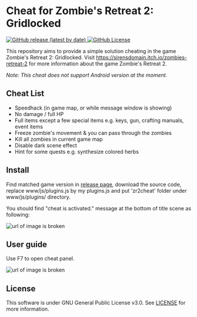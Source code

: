 # Cheat for Zombie's Retreat 2: Gridlocked

<div>
    <p align="left">
        <a href="https://github.com/Jim00000/Zombies-Retreat-2-Cheat-Script/releases/latest">
            <img src="https://img.shields.io/github/v/release/Jim00000/Zombies-Retreat-2-Cheat-Script?style=flat-square" alt="GitHub release (latest by date)">
        </a>
        <a href="https://github.com/Jim00000/Zombies-Retreat-2-Cheat-Script/blob/master/LICENSE">
            <img src="https://img.shields.io/github/license/Jim00000/Zombies-Retreat-2-Cheat-Script?style=flat-square" alt="GitHub License">
        </a>
    </p>
</div>

This repository aims to provide a simple solution cheating in the game Zombie's Retreat 2: Gridlocked. Visit https://sirensdomain.itch.io/zombies-retreat-2 for more information about the game Zombie's Retreat 2.

*Note: This cheat does not support Android version at the moment.*

## Cheat List

- Speedhack (in game map, or while message window is showing)
- No damage / full HP
- Full items except a few special items e.g. keys, gun, crafting manuals, event items
- Freeze zombie's movement & you can pass through the zombies
- Kill all zombies in current game map
- Disable dark scene effect
- Hint for some quests e.g. synthesize colored herbs

## Install

Find matched game version in [release page](https://github.com/Jim00000/Zombies-Retreat-2-Cheat-Script/releases), download the source code, replace www/js/plugins.js by my plugins.js and put 'zr2cheat' folder under www/js/plugins/ directory.

You should find "cheat is activated." message at the bottom of title scene as following:

![url of image is broken](https://hackmd.io/_uploads/BkxDDYPUn.png)

## User guide

Use F7 to open cheat panel.

![url of image is broken](https://i.imgur.com/4FyzeXZ.png)

## License

This software is under GNU General Public License v3.0. See [LICENSE](LICENSE) for more information.
